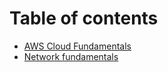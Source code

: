 # Table of contents

* [AWS Cloud Fundamentals](README.md)
* [Network fundamentals](network-fundamentals.md)
